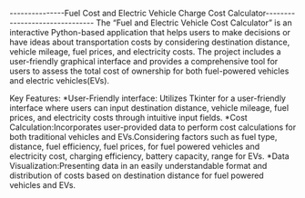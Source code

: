 ---------------Fuel Cost and Electric Vehicle Charge Cost Calculator-------------------------------
The “Fuel and Electric Vehicle Cost Calculator” is an interactive Python-based application that helps users to make decisions or have ideas about transportation costs by considering destination distance, vehicle mileage, fuel prices, and electricity costs. The project includes a user-friendly graphical interface and provides a comprehensive tool for users to assess the total cost of ownership for both fuel-powered vehicles and electric vehicles(EVs).

Key Features:
*User-Friendly interface: Utilizes Tkinter for a user-friendly interface where users can input destination distance, vehicle mileage, fuel prices, and electricity costs through intuitive input fields.
*Cost Calculation:Incorporates user-provided data to perform cost calculations for both traditional vehicles and EVs.Considering factors such as fuel type, distance, fuel efficiency, fuel prices, for fuel powered 
  vehicles and electricity cost, charging efficiency, battery capacity, range for EVs.
*Data Visualization:Presenting data in an easily understandable format and distribution of costs based on destination distance for fuel powered vehicles and EVs.

